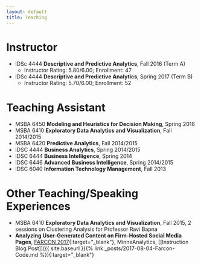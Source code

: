 ```yaml
---
layout: default
title: Teaching
---
```


# Instructor
* IDSc 4444 __Descriptive and Predictive Analytics__, Fall 2016 (Term A)
  * Instructor Rating: 5.80/6.00; Enrollment: 47
* IDSc 4444 __Descriptive and Predictive Analytics__, Spring 2017 (Term B)
  * Instructor Rating: 5.70/6.00; Enrollment: 52

# Teaching Assistant
* MSBA 6450 __Modeling and Heuristics for Decision Making__, Spring 2016
* MSBA 6410 __Exploratory Data Analytics and Visualization__, Fall 2014/2015
* MSBA 6420 __Predictive Analytics__, Fall 2014/2015
* IDSC 4444 __Business Analytics__, Spring 2014/2015
* IDSC 6444 __Business Intelligence__, Spring 2014
* IDSC 6446 __Advanced Business Intelligence__, Spring 2014/2015
* IDSC 6040 __Information Technology Management__, Fall 2013

# Other Teaching/Speaking Experiences
* MSBA 6410 __Exploratory Data Analytics and Visualization__, Fall 2015, 2 sessions on Clustering Analysis for Professor Ravi Bapna
* __Analyzing User-Generated Content on Firm-Hosted Social Media Pages__, [FARCON 2017](http://minneanalytics.org/farcon-2017/){:target="_blank"}, MinneAnalytics, [[Instruction Blog Post]]({{ site.baseurl }}{% link _posts/2017-08-04-Farcon-Code.md %}){:target="_blank"}